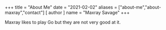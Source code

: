 +++
title = "About Me"
date = "2021-02-02"
aliases = ["about-me","about-maxray","contact"]
[ author ]
  name = "Maxray Savage"
+++

Maxray likes to play Go but they are not very good at it.

<!-- Find more on [Twitter](https://twitter.com/SMaxray). -->
